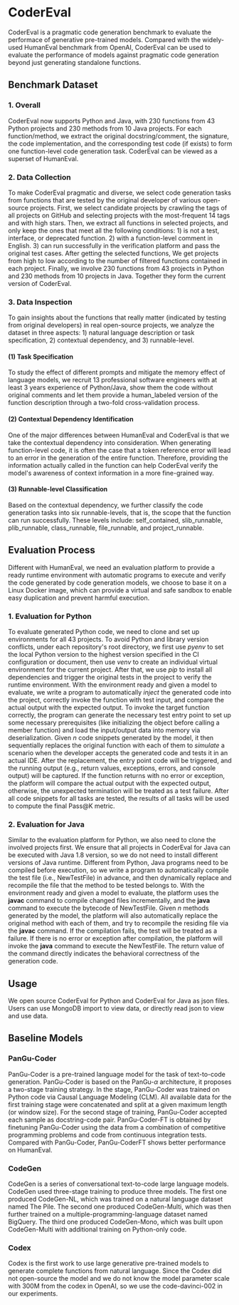 # CoderEval
CoderEval is a pragmatic code generation benchmark to evaluate the performace of generative pre-trained models. Compared with the widely-used HumanEval benchmark from OpenAI, CoderEval can be used to evaluate the performance of models against pragmatic code generation beyond just generating standalone functions.

## Benchmark Dataset
### 1. Overall
CoderEval now supports Python and Java, with 230 functions from 43 Python projects and 230 methods from 10 Java projects.
For each function/method, we extract the original docstring/comment, the signature, the code implementation, and the corresponding test code (if exists) to form one function-level code generation task. CoderEval can be viewed as a superset of HumanEval. 
### 2. Data Collection
To make CoderEval pragmatic and diverse, we select code generation tasks from functions that are tested by the original developer of various open-source projects.
First, we select candidate projects by crawling the tags of all projects on GitHub and selecting projects with the most-frequent 14 tags and with high stars.
Then, we extract all functions in selected projects, and only keep the ones that meet all the following conditions: 1) is not a test, interface, or deprecated function. 2) with a function-level comment in English. 3) can run successfully in the verification platform and pass the original test cases.
After getting the selected functions, We get projects from high to low according to the number of filtered functions contained in each project.
Finally, we involve 230 functions from 43 projects in Python and 230 methods from 10 projects in Java. Together they form the current version of CoderEval.
### 3. Data Inspection
To gain insights about the functions that really matter (indicated by testing from original developers) in real open-source projects, we analyze the dataset in three aspects: 1) natural language description or task specification, 2) contextual dependency, and 3) runnable-level.
#### (1) Task Specification
To study the effect of different prompts and mitigate the memory effect of language models, we recruit 13 professional software engineers with at least 3 years experience of Python/Java, show them the code without original comments and let them provide a human_labeled version of the function description through a two-fold cross-validation process.
#### (2) Contextual Dependency Identification
One of the major differences between HumanEval and CoderEval is that we take the contextual dependency into consideration. When generating function-level code, it is often the case that a token reference error will lead to an error in the generation of the entire function. Therefore, providing the information actually called in the function can help CoderEval verify the model's awareness of context information in a more fine-grained way.
#### (3) Runnable-level Classification
Based on the contextual dependency, we further classify the code generation tasks into six runnable-levels, that is, the scope that the function can run successfully. These levels include:  self_contained, slib_runnable, plib_runnable, class_runnable, file_runnable, and project_runnable.
## Evaluation Process
Different with HumanEval, we need an evaluation platform to provide a ready runtime environment with automatic programs to execute and verify the code generated by code generation models, we choose to base it on a Linux Docker image, which can provide a virtual and safe sandbox to enable easy duplication and prevent harmful execution.
### 1. Evaluation for Python
To evaluate generated Python code, we need to clone and set up environments for all 43 projects.
To avoid Python and library version conflicts, under each repository's root directory, we first use *pyenv* to set the local Python version to the highest version specified in the CI configuration or document, then use *venv* to create an individual virtual environment for the current project.
After that, we use *pip* to install all dependencies and trigger the original tests in the project to verify the runtime environment.
With the environment ready and given a model to evaluate, we write a program to automatically *inject* the generated code into the project, correctly invoke the function with test input, and compare the actual output with the expected output.
To invoke the target function correctly, the program can generate the necessary test entry point to set up some necessary prerequisites (like initializing the object before calling a member function) and load the input/output data into memory via deserialization.
Given *n* code snippets generated by the model, it then sequentially replaces the original function with each of them to *simulate* a scenario when the developer accepts the generated code and tests it in an actual IDE.
After the replacement, the entry point code will be triggered, and the running output (e.g., return values, exceptions, errors, and console output) will be captured.
If the function returns with no error or exception, the platform will compare the actual output with the expected output, otherwise, the unexpected termination will be treated as a test failure. After all code snippets for all tasks are tested, the results of all tasks will be used to compute the final Pass@K metric.

### 2. Evaluation for Java
Similar to the evaluation platform for Python, we also need to clone the involved projects first.
We ensure that all projects in CoderEval for Java can be executed with Java 1.8 version, so we do not need to install different versions of Java runtime.
Different from Python, Java programs need to be compiled before execution, so we write a program to automatically compile the test file (i.e., NewTestFile) in advance, and then dynamically replace and recompile the file that the method to be tested belongs to.
With the environment ready and given a model to evaluate, the platform uses the **javac** command to compile changed files incrementally, and the **java** command to execute the bytecode of NewTestFile. 
Given *n* methods generated by the model, the platform will also automatically replace the original method with each of them, and try to recompile the residing file via the **javac** command. If the compilation fails, the test will be treated as a failure.
If there is no error or exception after compilation, the platform will invoke the **java** command to execute the NewTestFile.
The return value of the command directly indicates the behavioral correctness of the generation code.

## Usage
We open source CoderEval for Python and CoderEval for Java as json files. Users can use MongoDB import to view data, or directly read json to view and use data.

## Baseline Models
### PanGu-Coder
PanGu-Coder is a pre-trained language model for the task of text-to-code generation. PanGu-Coder is based on the PanGu-$\alpha$ architecture, it proposes a two-stage training strategy. 
In the stage, PanGu-Coder was trained on Python code via Causal Language Modeling (CLM). 
All available data for the first training stage were concatenated and split at a given maximum length (or window size).
For the second stage of training, PanGu-Coder accepted each sample as docstring-code pair.
PanGu-Coder-FT is obtained by finetuning PanGu-Coder using the data from a combination of competitive programming problems and code from continuous integration tests.
Compared with PanGu-Coder, PanGu-CoderFT shows better performance on HumanEval.
### CodeGen
CodeGen is a series of conversational text-to-code large language models.
CodeGen used three-stage training to produce three models.
The first one produced CodeGen-NL, which was trained on a natural language dataset named The Pile.
The second one produced CodeGen-Multi, which was then further trained on a multiple-programming-language dataset named BigQuery. 
The third one produced CodeGen-Mono, which was built upon CodeGen-Multi with additional training on Python-only code.
### Codex
Codex is the first work to use large generative pre-trained models to generate complete functions from natural language.
Since the Codex did not open-source the model and we do not know the model parameter scale with 300M from the codex in OpenAI, so we use the code-davinci-002 in our experiments.
